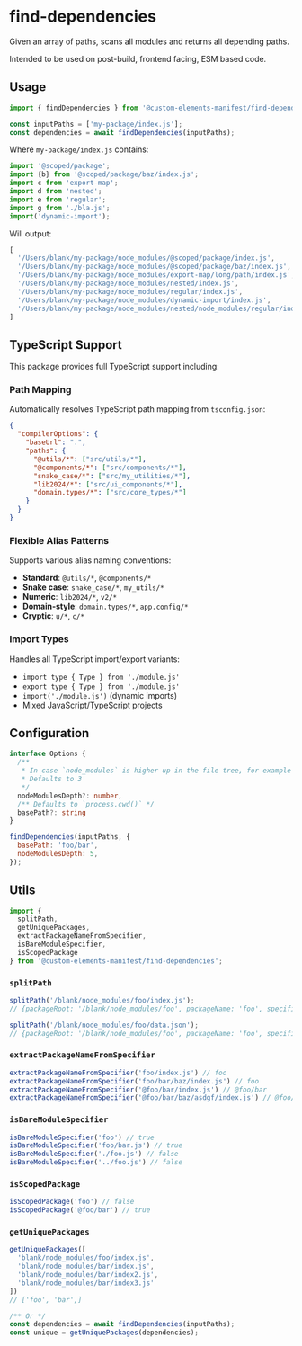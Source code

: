 # find-dependencies

Given an array of paths, scans all modules and returns all depending paths.

Intended to be used on post-build, frontend facing, ESM based code.

## Usage

```js
import { findDependencies } from '@custom-elements-manifest/find-dependencies';

const inputPaths = ['my-package/index.js'];
const dependencies = await findDependencies(inputPaths);
```

Where `my-package/index.js` contains:

```js
import '@scoped/package';
import {b} from '@scoped/package/baz/index.js';
import c from 'export-map';
import d from 'nested';
import e from 'regular';
import g from './bla.js';
import('dynamic-import');
```

Will output:

```js
[
  '/Users/blank/my-package/node_modules/@scoped/package/index.js',
  '/Users/blank/my-package/node_modules/@scoped/package/baz/index.js',
  '/Users/blank/my-package/node_modules/export-map/long/path/index.js',
  '/Users/blank/my-package/node_modules/nested/index.js',
  '/Users/blank/my-package/node_modules/regular/index.js',
  '/Users/blank/my-package/node_modules/dynamic-import/index.js',
  '/Users/blank/my-package/node_modules/nested/node_modules/regular/index.js'
]
```

## TypeScript Support

This package provides full TypeScript support including:

### Path Mapping
Automatically resolves TypeScript path mapping from `tsconfig.json`:

```json
{
  "compilerOptions": {
    "baseUrl": ".",
    "paths": {
      "@utils/*": ["src/utils/*"],
      "@components/*": ["src/components/*"],
      "snake_case/*": ["src/my_utilities/*"],
      "lib2024/*": ["src/ui_components/*"],
      "domain.types/*": ["src/core_types/*"]
    }
  }
}
```

### Flexible Alias Patterns
Supports various alias naming conventions:
- **Standard**: `@utils/*`, `@components/*`
- **Snake case**: `snake_case/*`, `my_utils/*`  
- **Numeric**: `lib2024/*`, `v2/*`
- **Domain-style**: `domain.types/*`, `app.config/*`
- **Cryptic**: `u/*`, `c/*`

### Import Types
Handles all TypeScript import/export variants:
- `import type { Type } from './module.js'`
- `export type { Type } from './module.js'`  
- `import('./module.js')` (dynamic imports)
- Mixed JavaScript/TypeScript projects

## Configuration

```ts
interface Options {
  /** 
   * In case `node_modules` is higher up in the file tree, for example in a monorepo
   * Defaults to 3 
   */
  nodeModulesDepth?: number,
  /** Defaults to `process.cwd()` */
  basePath?: string
}
```

```js
findDependencies(inputPaths, {
  basePath: 'foo/bar',
  nodeModulesDepth: 5,
});
```

## Utils

```js
import { 
  splitPath, 
  getUniquePackages, 
  extractPackageNameFromSpecifier, 
  isBareModuleSpecifier, 
  isScopedPackage 
} from '@custom-elements-manifest/find-dependencies';
```


### `splitPath`
```js
splitPath('/blank/node_modules/foo/index.js');
// {packageRoot: '/blank/node_modules/foo', packageName: 'foo', specifier: 'foo/index.js', type: 'js' }

splitPath('/blank/node_modules/foo/data.json');
// {packageRoot: '/blank/node_modules/foo', packageName: 'foo', specifier: 'foo/data.json', type: 'json' }
```

### `extractPackageNameFromSpecifier`
```js
extractPackageNameFromSpecifier('foo/index.js') // foo
extractPackageNameFromSpecifier('foo/bar/baz/index.js') // foo
extractPackageNameFromSpecifier('@foo/bar/index.js') // @foo/bar
extractPackageNameFromSpecifier('@foo/bar/baz/asdgf/index.js') // @foo/bar
```
### `isBareModuleSpecifier`
```js
isBareModuleSpecifier('foo') // true
isBareModuleSpecifier('foo/bar.js') // true
isBareModuleSpecifier('./foo.js') // false
isBareModuleSpecifier('../foo.js') // false
```
### `isScopedPackage`
```js
isScopedPackage('foo') // false
isScopedPackage('@foo/bar') // true
```

### `getUniquePackages`
```js
getUniquePackages([
  'blank/node_modules/foo/index.js', 
  'blank/node_modules/bar/index.js',
  'blank/node_modules/bar/index2.js',
  'blank/node_modules/bar/index3.js'
])
// ['foo', 'bar',]

/** Or */
const dependencies = await findDependencies(inputPaths);
const unique = getUniquePackages(dependencies);
```